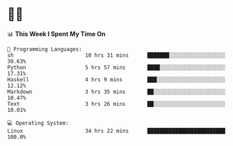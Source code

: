 # 👨‍💻
<!--START_SECTION:waka-->
📊 **This Week I Spent My Time On** 

```text
💬 Programming Languages: 
sh                       10 hrs 31 mins      ███████░░░░░░░░░░░░░░░░░░   30.63% 
Python                   5 hrs 57 mins       ████░░░░░░░░░░░░░░░░░░░░░   17.31% 
Haskell                  4 hrs 9 mins        ███░░░░░░░░░░░░░░░░░░░░░░   12.12% 
Markdown                 3 hrs 35 mins       ██░░░░░░░░░░░░░░░░░░░░░░░   10.47% 
Text                     3 hrs 26 mins       ██░░░░░░░░░░░░░░░░░░░░░░░   10.01%

💻 Operating System: 
Linux                    34 hrs 22 mins      █████████████████████████   100.0%

```


<!--END_SECTION:waka-->
